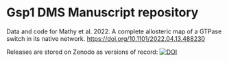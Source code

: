 # Gsp1 DMS Manuscript repository

Data and code for Mathy et al. 2022. A complete allosteric map of a GTPase switch in its native network. https://doi.org/10.1101/2022.04.13.488230

Releases are stored on Zenodo as versions of record: [![DOI](https://zenodo.org/badge/460596102.svg)](https://zenodo.org/badge/latestdoi/460596102)
